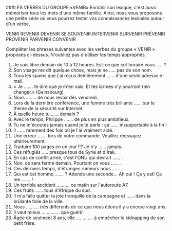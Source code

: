 ###LES VERBES DU GROUPE «VENIR»
Enrichir son lexique, c'est aussi mémoriser tous les mots d'une même famille. Ainsi, nous vous proposons une petite série où vous pourrez tester vos connaissances lexicales autour d'un verbe.

VENIR REVENIR DEVENIR SE SOUVENIR
INTERVENIR SURVENIR PRÉVENIR
PROVENIR PARVENIR CONVENIR

Compléter les phrases suivantes avec les verbes du groupe « VENIR » proposés ci-dessus. N'oubliez pas d'utiliser les temps appropriés.

1. Je suis libre demain de 10 à 12 heures. Est-ce que cet horaire vous ..... ?
2. Son visage me dit quelque chose, mais je ne ..... pas de son nom.
3. Tous les spams que j'ai reçus demièrement ...... d'une seule adresse e-mail.
4. « Je ....... te dire que je m'en vais. Et tes larmes n'y pourront rien changer.» (Gainsbourg)
5. Nous ........ de nous revoir dès vendredi.
6. Lors de la dernière conférence, une femme très brillante ...... sur le thème de la sécurité sur Internet.
7. À quelle heure tu ...... demain ?
8. Avec le temps, Philippe ....... de plus en plus ambitieux.
9. Tu ne m'écoutes jamais quand je te parle : ça ...... insupportable à la fin !
10. Il ......  rarement des fois où je l'ai vraiment aidé.
11. Une erreur  ....... lors de votre commande. Veuillez réessayez ultérieurement.
12. Traduire 100 pages en un jour !!? Je n'y ...... jamais.
13. Ces réfugiés ..... presque tous de Syrie et d'Irak.
14. En cas de conflit armé, c'est l'ONU qui devrait ...... .
15. Non, ce sera fermé demain. Pourtant on vous ...... .
16. Ces derniers temps, d'étranges rumeurs nous ...... .
17. Qui est cet homme ....... ? Attends une seconde... Ah oui ! Ça y est! Ça me ....... !
18. Un terrible accident .......... ce matin sur l'autoroute A7.
19. Ces fruits ...... tous d'Afrique du sud.
20. Il m'a fallu quitter la joie tranquille de la campagne et ...... dans la brûlante folie de la ville.
21. Nous .......... trés différents de ce que nous étions il y a encore vingt ans.
22. Il vaut mieux .............. que guérir.
23. Âgée de seulment 8 ans, elle ............. à empêcher le kidnapping de son petit frère.